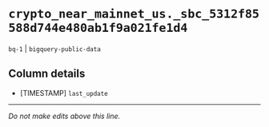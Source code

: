 # `crypto_near_mainnet_us._sbc_5312f85588d744e480ab1f9a021fe1d4`
`bq-1` | `bigquery-public-data`

## Column details
* [TIMESTAMP] `last_update`

-------------------------------------------------------------------------------
*Do not make edits above this line.*
